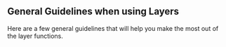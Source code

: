 ## General Guidelines when using Layers

Here are a few general guidelines that will help you make the most out of the layer functions.